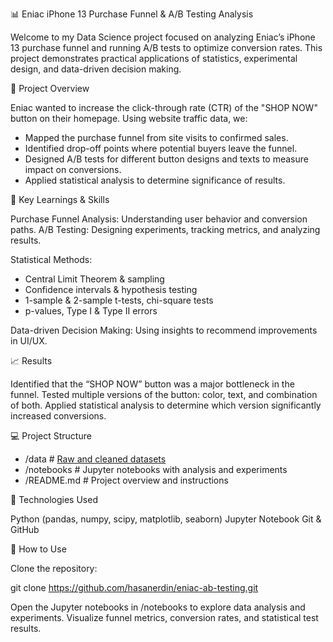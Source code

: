 📊 Eniac iPhone 13 Purchase Funnel & A/B Testing Analysis

Welcome to my Data Science project focused on analyzing Eniac’s iPhone 13 purchase funnel and running A/B tests to optimize conversion rates. 
This project demonstrates practical applications of statistics, experimental design, and data-driven decision making.

🚀 Project Overview

Eniac wanted to increase the click-through rate (CTR) of the "SHOP NOW" button on their homepage. Using website traffic data, we:
* Mapped the purchase funnel from site visits to confirmed sales.
* Identified drop-off points where potential buyers leave the funnel.
* Designed A/B tests for different button designs and texts to measure impact on conversions.
* Applied statistical analysis to determine significance of results.

🧠 Key Learnings & Skills

Purchase Funnel Analysis: Understanding user behavior and conversion paths.
A/B Testing: Designing experiments, tracking metrics, and analyzing results.

Statistical Methods:
* Central Limit Theorem & sampling
* Confidence intervals & hypothesis testing
* 1-sample & 2-sample t-tests, chi-square tests
* p-values, Type I & Type II errors

Data-driven Decision Making: Using insights to recommend improvements in UI/UX.

📈 Results

Identified that the “SHOP NOW” button was a major bottleneck in the funnel.
Tested multiple versions of the button: color, text, and combination of both.
Applied statistical analysis to determine which version significantly increased conversions.

💻 Project Structure

* /data                 # [Raw and cleaned datasets](https://drive.google.com/drive/folders/18aRBILkzHelc5pBLshEbi4LtAcV1GMtv?usp=share_link)
* /notebooks            # Jupyter notebooks with analysis and experiments
* /README.md            # Project overview and instructions

🔗 Technologies Used

Python (pandas, numpy, scipy, matplotlib, seaborn)
Jupyter Notebook
Git & GitHub

📌 How to Use

Clone the repository:

git clone https://github.com/hasanerdin/eniac-ab-testing.git

Open the Jupyter notebooks in /notebooks to explore data analysis and experiments.
Visualize funnel metrics, conversion rates, and statistical test results.
